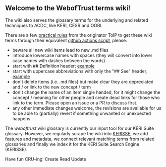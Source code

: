## Welcome to the WebofTrust terms wiki!

The wiki also serves the glossary terms for the underlying and related techniques to ACDC, like KERI, CESR and OOBI.

There are a few [practical rules](https://wiki.trustoverip.org/display/HOME/Terms+Wikis) from the originator ToIP to get these wiki terms through their equivalent [github actions script](https://github.com/WebOfTrust/WOT-terms/actions/workflows/content-fetch-and-deploy-update-glossary.yml), please:
- beware all new wiki items lead to new .md files
- introduce lowercase names with spaces (they will convert into lower case names with dashes between the words)
- start with ## Definition header; [example](https://github.com/WebOfTrust/WOT-terms/wiki/composable-event-streaming-representation)
- start with uppercase abbreviations with only the "## See" header; [example](https://github.com/WebOfTrust/WOT-terms/wiki/CESR)
- don't delete items (i.e. .md files) but make clear they are depreciated and / or link to the new concept / term
- don't change the name of an item single handed, for it might change the concept / meaning for other people and create dead links for those who link to the term. Please open an issue or a PR to discuss first. 
- any other immediate changes welcome, the revisions are available for us to be able to (partially) revert if something unwanted or unexpected happens.

The _weboftrust_ wiki glossary is currently our input tool for our KERI Suite glossary. However, we regularly scrape the wiki into [KERISSE](kerisse.org), we add features and metadata, we connect relevant matching terms from related glossaries and finally we index it for the KERI Suite Search Engine (KERISSE).

Have fun CRU-ing!
Create Read Update